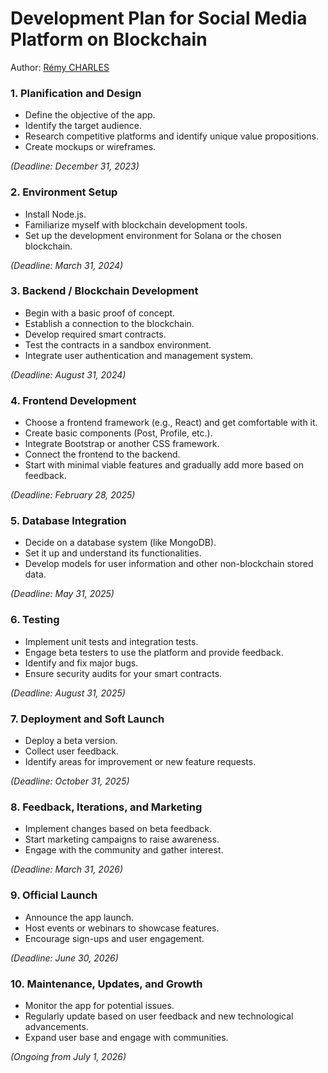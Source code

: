 # Development Plan for Social Media Platform on Blockchain

Author: [Rémy CHARLES]()


### 1. **Planification and Design** 

- Define the objective of the app.
- Identify the target audience.
- Research competitive platforms and identify unique value propositions.
- Create mockups or wireframes.

_(Deadline: December 31, 2023)_

### 2. **Environment Setup** 

- Install Node.js.
- Familiarize myself with blockchain development tools.
- Set up the development environment for Solana or the chosen blockchain.

_(Deadline: March 31, 2024)_

### 3. **Backend / Blockchain Development** 

- Begin with a basic proof of concept.
- Establish a connection to the blockchain.
- Develop required smart contracts.
- Test the contracts in a sandbox environment.
- Integrate user authentication and management system.

_(Deadline: August 31, 2024)_

### 4. **Frontend Development** 
- Choose a frontend framework (e.g., React) and get comfortable with it.
- Create basic components (Post, Profile, etc.).
- Integrate Bootstrap or another CSS framework.
- Connect the frontend to the backend.
- Start with minimal viable features and gradually add more based on feedback.

_(Deadline: February 28, 2025)_

### 5. **Database Integration** 
- Decide on a database system (like MongoDB).
- Set it up and understand its functionalities.
- Develop models for user information and other non-blockchain stored data.

_(Deadline: May 31, 2025)_

### 6. **Testing** 

- Implement unit tests and integration tests.
- Engage beta testers to use the platform and provide feedback.
- Identify and fix major bugs.
- Ensure security audits for your smart contracts.
  
_(Deadline: August 31, 2025)_

### 7. **Deployment and Soft Launch** 

- Deploy a beta version.
- Collect user feedback.
- Identify areas for improvement or new feature requests.

_(Deadline: October 31, 2025)_

### 8. **Feedback, Iterations, and Marketing** 

- Implement changes based on beta feedback.
- Start marketing campaigns to raise awareness.
- Engage with the community and gather interest.
  
_(Deadline: March 31, 2026)_

### 9. **Official Launch** 

- Announce the app launch.
- Host events or webinars to showcase features.
- Encourage sign-ups and user engagement.

_(Deadline: June 30, 2026)_

### 10. **Maintenance, Updates, and Growth** 
- Monitor the app for potential issues.
- Regularly update based on user feedback and new technological advancements.
- Expand user base and engage with communities.

_(Ongoing from July 1, 2026)_
